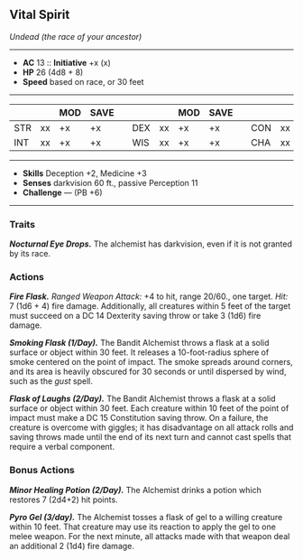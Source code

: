 ## Vital Spirit
*Undead (the race of your ancestor)*
___
- **AC** 13   ::   **Initiative** +x (x)
- **HP** 26 (4d8 + 8)
- **Speed** based on race, or 30 feet
___
|     |    | MOD | SAVE |   |     |    | MOD | SAVE |   |     |    | MOD | SAVE |
|-----|----|-----|------|---|-----|----|-----|------|---|-----|----|-----|------|
| STR | xx | +x  | +x   |   | DEX | xx | +x  | +x   |   | CON | xx | +x  | +x   |
| INT | xx | +x  | +x   |   | WIS | xx | +x  | +x   |   | CHA | xx | +x  | +x   |
___
- **Skills** Deception +2, Medicine +3
- **Senses** darkvision 60 ft., passive Perception 11
- **Challenge** — (PB +6)
___
### Traits
***Nocturnal Eye Drops.*** The alchemist has darkvision, even if it is not granted by its race.

### Actions
***Fire Flask.*** _Ranged Weapon Attack:_ +4 to hit, range 20/60., one target. _Hit:_ 7 (1d6 + 4) fire damage. Additionally, all creatures within 5 feet of the target must succeed on a DC 14 Dexterity saving throw or take 3 (1d6) fire damage.

***Smoking Flask (1/Day).*** The Bandit Alchemist throws a flask at a solid surface or object within 30 feet. It releases a 10-foot-radius sphere of smoke centered on the point of impact. The smoke spreads around corners, and its area is heavily obscured for 30 seconds or until dispersed by wind, such as the _gust_ spell.

***Flask of Laughs (2/Day).*** The Bandit Alchemist throws a flask at a solid surface or object within 30 feet. Each creature within 10 feet of the point of impact must make a DC 15 Constitution saving throw. On a failure, the creature is overcome with giggles; it has disadvantage on all attack rolls and saving throws made until the end of its next turn and cannot cast spells that require a verbal component.

### Bonus Actions
***Minor Healing Potion (2/Day).*** The Alchemist drinks a potion which restores 7 (2d4+2) hit points.

***Pyro Gel (3/day).*** The Alchemist tosses a flask of gel to a willing creature within 10 feet. That creature may use its reaction to apply the gel to one melee weapon. For the next minute, all attacks made with that weapon deal an additional 2 (1d4) fire damage.
